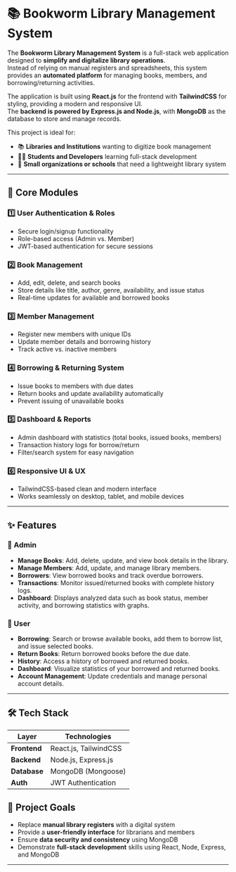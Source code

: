 # 📚 Bookworm Library Management System  

The **Bookworm Library Management System** is a full-stack web application designed to **simplify and digitalize library operations**.  
Instead of relying on manual registers and spreadsheets, this system provides an **automated platform** for managing books, members, and borrowing/returning activities.  

The application is built using **React.js** for the frontend with **TailwindCSS** for styling, providing a modern and responsive UI.  
The **backend is powered by Express.js and Node.js**, with **MongoDB** as the database to store and manage records.  

This project is ideal for:  
- 📚 **Libraries and Institutions** wanting to digitize book management  
- 👨‍🎓 **Students and Developers** learning full-stack development  
- 🏫 **Small organizations or schools** that need a lightweight library system  

---

## 🔑 Core Modules  

### 1️⃣ User Authentication & Roles  
- Secure login/signup functionality  
- Role-based access (Admin vs. Member)  
- JWT-based authentication for secure sessions  

### 2️⃣ Book Management  
- Add, edit, delete, and search books  
- Store details like title, author, genre, availability, and issue status  
- Real-time updates for available and borrowed books  

### 3️⃣ Member Management  
- Register new members with unique IDs  
- Update member details and borrowing history  
- Track active vs. inactive members  

### 4️⃣ Borrowing & Returning System  
- Issue books to members with due dates  
- Return books and update availability automatically  
- Prevent issuing of unavailable books  

### 5️⃣ Dashboard & Reports  
- Admin dashboard with statistics (total books, issued books, members)  
- Transaction history logs for borrow/return  
- Filter/search system for easy navigation  

### 6️⃣ Responsive UI & UX  
- TailwindCSS-based clean and modern interface  
- Works seamlessly on desktop, tablet, and mobile devices  

---


## ✨ Features  

### 🔑 Admin  
- **Manage Books**: Add, delete, update, and view book details in the library.  
- **Manage Members**: Add, update, and manage library members.  
- **Borrowers**: View borrowed books and track overdue borrowers.  
- **Transactions**: Monitor issued/returned books with complete history logs.  
- **Dashboard**: Displays analyzed data such as book status, member activity, and borrowing statistics with graphs.  

### 👤 User  
- **Borrowing**: Search or browse available books, add them to borrow list, and issue selected books.  
- **Return Books**: Return borrowed books before the due date.  
- **History**: Access a history of borrowed and returned books.  
- **Dashboard**: Visualize statistics of your borrowed and returned books.  
- **Account Management**: Update credentials and manage personal account details.  

---

## 🛠 Tech Stack  

| Layer      | Technologies |
|------------|--------------|
| **Frontend** | React.js, TailwindCSS |
| **Backend**  | Node.js, Express.js |
| **Database** | MongoDB (Mongoose) |
| **Auth**     | JWT Authentication |

## 🎯 Project Goals  

- Replace **manual library registers** with a digital system  
- Provide a **user-friendly interface** for librarians and members  
- Ensure **data security and consistency** using MongoDB  
- Demonstrate **full-stack development** skills using React, Node, Express, and MongoDB  

---

